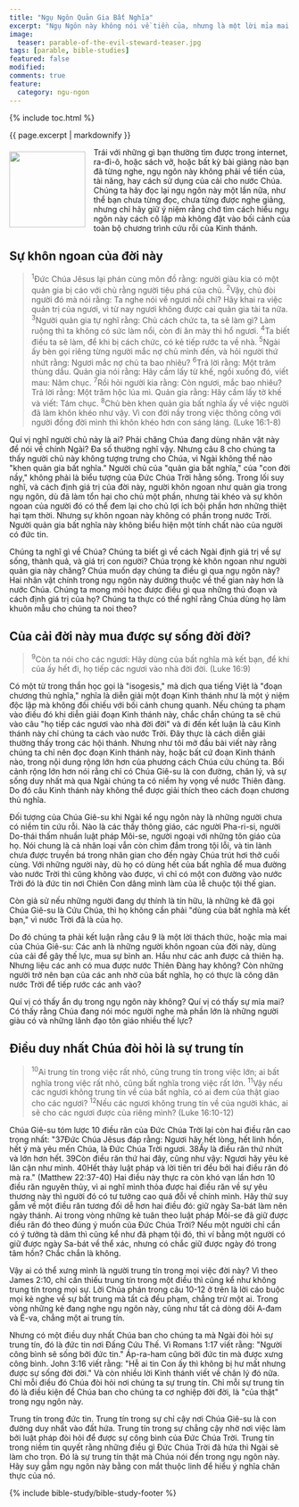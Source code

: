 ```yaml
---
title: "Ngụ Ngôn Quản Gia Bất Nghĩa"
excerpt: "Ngụ Ngôn này không nói về tiền của, nhưng là một lời mỉa mai những kẻ     tưởng họ có thể dùng tiền của mua nước thiên đàng (Matthew 13:1-23, Luke 16:1-8)."
image: 
  teaser: parable-of-the-evil-steward-teaser.jpg
tags: [parable, bible-studies]
featured: false
modified:
comments: true
feature:
  category: ngu-ngon
---
```


{% include toc.html %}

{{ page.excerpt | markdownify }}

<div>
<p>
<img alt src="{{ site.url }}/assets/images/dishonest-steward.jpg" style="border: 0px none; margin: 7px 15px 0px 0px; max-width: 100%; height: 136px; padding: 0px; float: left;">
Trái với những gì bạn thường tìm được trong internet, ra-đi-ô, hoặc sách vở, hoặc bất kỳ bài giảng nào bạn đã từng nghe, ngụ ngôn này không phải về tiền của, tài năng, hay cách sử dụng của cải cho nước Chúa. Chúng ta hãy đọc lại ngụ ngôn này một lần nữa, như thể bạn chưa từng đọc, chưa từng được nghe giảng, nhưng chỉ hãy giữ ý niệm rằng chớ tìm cách hiểu ngụ ngôn này cách cô lập mà không đặt vào bối cảnh của toàn bộ chương trình cứu rỗi của Kinh thánh.
</p>
</div>

## Sự khôn ngoan của đời này

> <sup>1</sup>Ðức Chúa Jêsus lại phán cùng môn đồ rằng: người giàu kia có một quản gia bị cáo với chủ rằng người tiêu phá của chủ.  <sup>2</sup>Vậy, chủ đòi người đó mà nói rằng: Ta nghe nói về ngươi nỗi chi? Hãy khai ra việc quản trị của ngươi, vì từ nay ngươi không được cai quản gia tài ta nữa.  <sup>3</sup>Người quản gia tự nghĩ rằng: Chủ cách chức ta, ta sẽ làm gì? Làm ruộng thì ta không có sức làm nổi, còn đi ăn mày thì hổ ngươi.  <sup>4</sup>Ta biết điều ta sẽ làm, để khi bị cách chức, có kẻ tiếp rước ta về nhà.  <sup>5</sup>Ngài ấy bèn gọi riêng từng người mắc nợ chủ mình đến, và hỏi người thứ nhứt rằng: Ngươi mắc nợ chủ ta bao nhiêu?  <sup>6</sup>Trả lời rằng: Một trăm thùng dầu. Quản gia nói rằng: Hãy cầm lấy từ khế, ngồi xuống đó, viết mau: Năm chục.  <sup>7</sup>Rồi hỏi người kia rằng: Còn ngươi, mắc bao nhiêu? Trả lời rằng: Một trăm hộc lúa mì. Quản gia rằng: Hãy cầm lấy tờ khế và viết: Tám chục.  <sup>8</sup>Chủ bèn khen quản gia bất nghĩa ấy về việc người đã làm khôn khéo như vậy. Vì con đời nầy trong việc thông công với người đồng đời mình thì khôn khéo hơn con sáng láng. (Luke 16:1-8)

Quí vị nghĩ người chủ này là ai? Phải chăng Chúa đang dùng nhân vật này để nói về chính Ngài? Đa số thường nghĩ vậy. Nhưng câu 8 cho chúng ta thấy người chủ này không tượng trưng cho Chúa, vì Ngài không thể nào "khen quản gia bất nghĩa." Người chủ của "quản gia bất nghĩa," của "con đời nầy," không phải là biểu tượng của Đức Chúa Trời hằng sống. Trong lối suy nghĩ, và cách định giá trị của đời này, người khôn ngoan như quản gia trong ngụ ngôn, dù đã làm tổn hại cho chủ một phần, nhưng tài khéo và sự khôn ngoan của người đó có thể đem lại cho chủ lợi ích bội phần hơn những thiệt hại tạm thời. Nhưng sự khôn ngoan này không có phần trong nước Trời. Người quản gia bất nghĩa này không biểu hiện một tính chất nào của người có đức tin.

Chúng ta nghĩ gì về Chúa? Chúng ta biết gì về cách Ngài định giá trị về sự sống, thành quả, và giá trị con người? Chúa trọng kẻ khôn ngoan như người quản gia này chăng? Chúa muốn dạy chúng ta điều gì qua ngụ ngôn này? Hai nhân vật chính trong ngụ ngôn này dường thuộc về thế gian này hơn là nước Chúa. Chúng ta mong mỏi học được điều gì qua những thủ đoạn và cách định giá trị của họ? Chúng ta thực có thể nghĩ rằng Chúa dùng họ làm khuôn mẫu cho chúng ta noi theo?

## Của cải đời này mua được sự sống đời đời?

> <sup>9</sup>Còn ta nói cho các ngươi: Hãy dùng của bất nghĩa mà kết bạn, để khi của ấy hết đi, họ tiếp các ngươi vào nhà đời đời. (Luke 16:9)

Có một từ trong thần học gọi là "isogesis," mà dịch qua tiếng Việt là "đoạn chương thủ nghĩa," nghĩa là diễn giải một đoạn Kinh thánh như là một ý niệm độc lập mà không đối chiếu với bối cảnh chung quanh. Nếu chúng ta phạm vào điều đó khi diễn giải đoạn Kinh thánh này, chắc chắn chúng ta sẽ chú vào câu "họ tiếp các ngươi vào nhà đời đời" và đi đến kết luận là câu Kinh thánh này chỉ chúng ta cách vào nước Trời. Đây thực là cách diễn giải thường thấy trong các hội thánh. Nhưng như tôi mở đầu bài viết này rằng chúng ta chỉ nên đọc đoạn Kinh thánh này, hoặc bất cứ đoạn Kinh thánh nào, trong nội dung rộng lớn hơn của phương cách Chúa cứu chúng ta. Bối cảnh rộng lớn hơn nói rằng chỉ có Chúa Giê-su là con đường, chân lý, và sự sống duy nhất mà qua Ngài chúng ta có niềm hy vọng về nước Thiên đàng. Do đó câu Kinh thánh này không thể được giải thích theo cách đoạn chương thủ nghĩa.

Đối tượng của Chúa Giê-su khi Ngài kể ngụ ngôn này là những người chưa có niềm tin cứu rỗi. Nào là các thầy thông giáo, các người Pha-ri-si, người Do-thái thấm nhuần luật pháp Môi-se, người ngoại với những tôn giáo của họ. Nói chung là cả nhân loại vẫn còn chìm đắm trong tội lỗi, và tin lành chưa được truyền bá trong nhân gian cho đến ngày Chúa trút hơi thở cuối cùng. Với những người này, dù họ có dùng hết của bất nghĩa để mua đường vào nước Trời thì cũng không vào được, vì chỉ có một con đường vào nước Trời đó là đức tin nơi Chiên Con dâng mình làm của lễ chuộc tội thế gian.

Còn giả sử nếu những người đang dự thính là tín hữu, là những kẻ đã gọi Chúa Giê-su là Cứu Chúa, thì họ không cần phải "dùng của bất nghĩa mà kết bạn," vì nước Trời đã là của họ.

Do đó chúng ta phải kết luận rằng câu 9 là một lời thách thức, hoặc mỉa mai của Chúa Giê-su: Các anh là những người khôn ngoan của đời này, dùng của cải để gây thế lực, mua sự bình an. Hầu như các anh được cả thiên hạ. Nhưng liệu các anh có mua được nước Thiên Đàng hay không? Còn những người trở nên bạn của các anh nhờ của bất nghĩa, họ có thực là công dân nước Trời để tiếp rước các anh vào?

Quí vị có thấy ẩn dụ trong ngụ ngôn này không? Quí vị có thấy sự mỉa mai? Có thấy rằng Chúa đang nói móc người nghe mà phần lớn là những người giàu có và những lãnh đạo tôn giáo nhiều thế lực?

## Điều duy nhất Chúa đòi hỏi là sự trung tín

> <sup>10</sup>Ai trung tín trong việc rất nhỏ, cũng trung tín trong việc lớn; ai bất nghĩa trong việc rất nhỏ, cũng bất nghĩa trong việc rất lớn. <sup>11</sup>Vậy nếu các ngươi không trung tín về của bất nghĩa, có ai đem của thật giao cho các ngươi? <sup>12</sup>Nếu các ngươi không trung tín về của người khác, ai sẽ cho các ngươi được của riêng mình? (Luke 16:10-12)

Chúa Giê-su tóm lược 10 điều răn của Đức Chúa Trời lại còn hai điều răn cao trọng nhất: "37Ðức Chúa Jêsus đáp rằng: Ngươi hãy hết lòng, hết linh hồn, hết ý mà yêu mến Chúa, là Ðức Chúa Trời ngươi. 38Ấy là điều răn thứ nhứt và lớn hơn hết. 39Còn điều răn thứ hai đây, cũng như vậy: Ngươi hãy yêu kẻ lân cận như mình. 40Hết thảy luật pháp và lời tiên tri đều bởi hai điều răn đó mà ra." (Matthew 22:37-40) Hai điều này thực ra còn khó vạn lần hơn 10 điều răn nguyên thủy, vì ai nghĩ mình thỏa được hai điều răn về sự yêu thương này thì người đó có tư tưởng cao quá đỗi về chính mình. Hãy thử suy gẫm về một điều răn tương đối dễ hơn hai điều đó: giữ ngày Sa-bát làm nên ngày thánh. Ai trong vòng những kẻ tuân theo luật pháp Môi-se đã giữ được điều răn đó theo đúng ý muốn của Đức Chúa Trời? Nếu một người chỉ cần có ý tưởng tà dâm thì cũng kể như đã phạm tội đó, thì ví bằng một người có giữ được ngày Sa-bát về thể xác, nhưng có chắc giữ được ngày đó trong tâm hồn? Chắc chắn là không.

Vậy ai có thể xưng mình là người trung tín trong mọi việc đời này? Vì theo James 2:10, chỉ cần thiếu trung tín trong một điều thì cũng kể như không trung tín trong mọi sự. Lời Chúa phán trong câu 10-12 ở trên là lời cáo buộc mọi kẻ nghe về sự bất trung mà tất cả đều phạm, chẳng trừ một ai. Trong vòng những kẻ đang nghe ngụ ngôn này, cũng như tất cả dòng dõi A-đam và Ê-va, chẳng một ai trung tín.

Nhưng có một điều duy nhất Chúa ban cho chúng ta mà Ngài đòi hỏi sự trung tín, đó là đức tin nơi Đấng Cứu Thế. Vì Romans 1:17 viết rằng: "Người công bình sẽ sống bởi đức tin." Áp-ra-ham cũng bởi đức tin mà được xưng công bình. John 3:16 viết rằng: "Hễ ai tin Con ấy thì không bị hư mất nhưng được sự sống đời đời." Và còn nhiều lời Kinh thánh viết về chân lý đó nữa. Chỉ mỗi điều đó Chúa đòi hỏi nơi chúng ta sự trung tín. Chỉ mỗi sự trung tín đó là điều kiện để Chúa ban cho chúng ta cơ nghiệp đời đời, là "của thật" trong ngụ ngôn này.

Trung tín trong đức tin. Trung tín trong sự chỉ cậy nơi Chúa Giê-su là con đường duy nhất vào đất hứa. Trung tín trong sự chẳng cậy nhờ nơi việc làm bởi luật pháp đòi hỏi để được sự công bình của Đức Chúa Trời. Trung tín trong niềm tin quyết rằng những điều gì Đức Chúa Trời đã hứa thì Ngài sẽ làm cho trọn. Đó là sự trung tín thật mà Chúa nói đến trong ngụ ngôn này. Hãy suy gẫm ngụ ngôn này bằng con mắt thuộc linh để hiểu ý nghĩa chân thực của nó.

{% include bible-study/bible-study-footer %}

